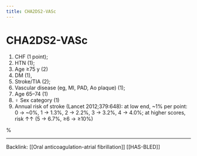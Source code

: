 ```yaml
---
title: CHA2DS2-VASc
---
```

# CHA2DS2-VASc

1. CHF (1 point); 
2. HTN (1); 
3. Age ≥75 y (2)
4. DM (1), 
5. Stroke/TIA (2); 
6. Vascular disease (eg, MI, PAD, Ao plaque) (1); 
7. Age 65–74 (1) 
8. ♀ Sex category (1)
9. Annual risk of stroke (Lancet 2012;379:648): at low end, ~1% per point: 0 → ~0%, 1 → 1.3%, 2 → 2.2%, 3 → 3.2%, 4 → 4.0%; at higher scores, risk ↑↑ (5 → 6.7%, ≥6 → ≥10%)

%

----
Backlink: [[Oral anticoagulation-atrial fibrillation]]
[[HAS-BLED]]

